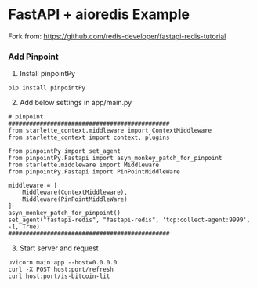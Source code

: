 # FastAPI + aioredis Example
Fork from: https://github.com/redis-developer/fastapi-redis-tutorial

### Add Pinpoint
1. Install pinpointPy
```
pip install pinpointPy
```
2. Add below settings in app/main.py
```
# pinpoint
##############################################
from starlette_context.middleware import ContextMiddleware
from starlette_context import context, plugins

from pinpointPy import set_agent
from pinpointPy.Fastapi import asyn_monkey_patch_for_pinpoint
from starlette.middleware import Middleware
from pinpointPy.Fastapi import PinPointMiddleWare

middleware = [
    Middleware(ContextMiddleware),
    Middleware(PinPointMiddleWare)
]
asyn_monkey_patch_for_pinpoint()
set_agent("fastapi-redis", "fastapi-redis", 'tcp:collect-agent:9999', -1, True)
##############################################

```
3. Start server and request
```
uvicorn main:app --host=0.0.0.0
curl -X POST host:port/refresh
curl host:port/is-bitcoin-lit
```
